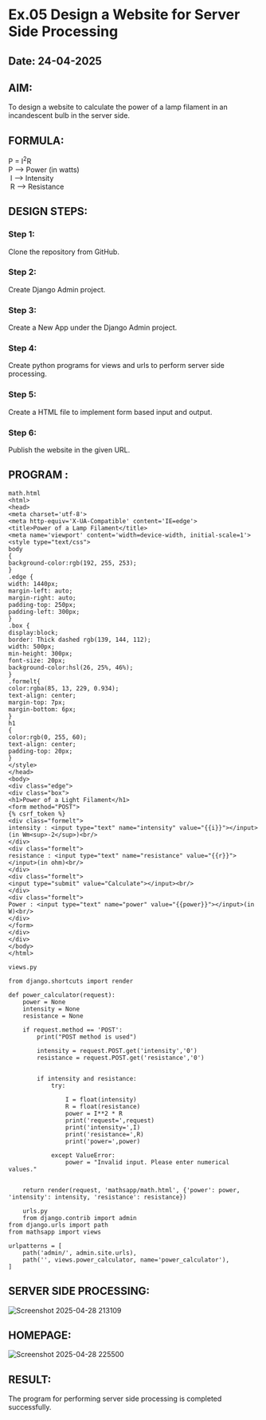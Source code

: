 # Ex.05 Design a Website for Server Side Processing
## Date: 24-04-2025

## AIM:
 To design a website to calculate the power of a lamp filament in an incandescent bulb in the server side. 


## FORMULA:
P = I<sup>2</sup>R
<br> P --> Power (in watts)
<br> I --> Intensity
<br> R --> Resistance

## DESIGN STEPS:

### Step 1:
Clone the repository from GitHub.

### Step 2:
Create Django Admin project.

### Step 3:
Create a New App under the Django Admin project.

### Step 4:
Create python programs for views and urls to perform server side processing.

### Step 5:
Create a HTML file to implement form based input and output.

### Step 6:
Publish the website in the given URL.

## PROGRAM :
```
math.html
<html>
<head>
<meta charset='utf-8'>
<meta http-equiv='X-UA-Compatible' content='IE=edge'>
<title>Power of a Lamp Filament</title>
<meta name='viewport' content='width=device-width, initial-scale=1'>
<style type="text/css">
body 
{
background-color:rgb(192, 255, 253);
}
.edge {
width: 1440px;
margin-left: auto;
margin-right: auto;
padding-top: 250px;
padding-left: 300px;
}
.box {
display:block;
border: Thick dashed rgb(139, 144, 112);
width: 500px;
min-height: 300px;
font-size: 20px;
background-color:hsl(26, 25%, 46%);
}
.formelt{
color:rgba(85, 13, 229, 0.934);
text-align: center;
margin-top: 7px;
margin-bottom: 6px;
}
h1
{
color:rgb(0, 255, 60);
text-align: center;
padding-top: 20px;
}
</style>
</head>
<body>
<div class="edge">
<div class="box">
<h1>Power of a Light Filament</h1>
<form method="POST">
{% csrf_token %}
<div class="formelt">
intensity : <input type="text" name="intensity" value="{{i}}"></input>(in Wm<sup>-2</sup>)<br/>
</div>
<div class="formelt">
resistance : <input type="text" name="resistance" value="{{r}}"></input>(in ohm)<br/>
</div>
<div class="formelt">
<input type="submit" value="Calculate"></input><br/>
</div>
<div class="formelt">
Power : <input type="text" name="power" value="{{power}}"></input>(in W)<br/>
</div>
</form>
</div>
</div>
</body>
</html>

views.py

from django.shortcuts import render

def power_calculator(request):
    power = None 
    intensity = None
    resistance = None 

    if request.method == 'POST':
        print("POST method is used")
        
        intensity = request.POST.get('intensity','0')
        resistance = request.POST.get('resistance','0')

        
        if intensity and resistance:
            try:
            
                I = float(intensity)
                R = float(resistance)
                power = I**2 * R
                print('request=',request)
                print('intensity=',I)
                print('resistance=',R)
                print('power=',power)  

            except ValueError:
                power = "Invalid input. Please enter numerical values."

    
    return render(request, 'mathsapp/math.html', {'power': power, 'intensity': intensity, 'resistance': resistance})

    urls.py
    from django.contrib import admin
from django.urls import path
from mathsapp import views

urlpatterns = [
    path('admin/', admin.site.urls),
    path('', views.power_calculator, name='power_calculator'),  
]
```
## SERVER SIDE PROCESSING:

![Screenshot 2025-04-28 213109](https://github.com/user-attachments/assets/9d7f7c0b-a2f3-4326-a936-ea926b3a2db9)

## HOMEPAGE:

![Screenshot 2025-04-28 225500](https://github.com/user-attachments/assets/c8734d97-fe94-4d5f-9019-f445270c7ac0)


## RESULT:
The program for performing server side processing is completed successfully.
